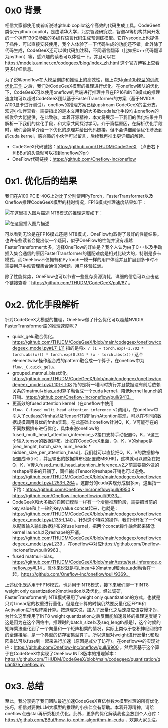 # 0x0 背景
相信大家都使用或者听说过github copilot这个高效的代码生成工具。CodeGeeX类似于github copilot，是由清华大学，北京智源研究院，智谱AI等机构共同开发的一个拥有130亿参数的多编程语言代码生成预训练模型。它在vscode上也提供了插件，可以直接安装使用，我个人体验了一下代码生成的功能还不错。此外除了代码生成，CodeGeeX还可以做代码加注释，不同语言翻译（比如把c++代码翻译为python）等，感兴趣的读者可以体验一下。并且可以在 https://models.aminer.cn/codegeex/blog/index_zh.html 这个官方博客上查看更多详细信息。

为了说明oneflow在大模型训练和推理上的高效性，继上次对[glm10b模型的训练优化工作](https://mp.weixin.qq.com/s/dkTGXuJV38KuLb4_LmM20Q) 之后，我们对CodeGeeX模型的推理进行优化。在oneflow团队的优化下，CodeGeeX可以使用oneflow的后端进行推理并且在FP16和INT8模式的推理速度均可以超过CodeGeeX团队基于FasterTransformer的方案（基于NVIDIA A100显卡进行测试）。oneflow的推理方案已经upstream CodeGeeX的主分支，欢迎小伙伴查看。需要指出的是本文用到的大多数cuda优化手段均由oneflow的柳俊丞大佬提供，在此致敬。本着开源精神，本文将展示一下我们的优化结果并且解析一下我们的优化手段，和大家共同探讨学习。介于篇幅原因，在解析优化手段时，我们会简单介绍一下优化的原理并给出代码链接。但不会详细阅读优化涉及到的cuda kernel，感兴趣的小伙伴可以留言，后续我再推出更详细的解读。

- CodeGeeX代码链接：https://github.com/THUDM/CodeGeeX （点击右下角BBuf的头像就可以找到oneflow的pr）
- OneFlow代码链接：https://github.com/Oneflow-Inc/oneflow

# 0x1. 优化后的结果

我们在A100 PCIE-40G上对比了分别使用PyTorch，FasterTransformer以及Oneflow推理CodeGeeX模型的耗时情况，FP16模式推理速度结果如下：

![在这里插入图片描述](https://img-blog.csdnimg.cn/a7cfbc5449564f4585f40c3e8f59cb5f.png)INT8模式的推理速度如下：

![在这里插入图片描述](https://img-blog.csdnimg.cn/b0e46c4c10a745cf83bc069e85e0185c.png)

可以看到无论是在FP16模式还是INT8模式，OneFlow均取得了最好的性能结果。也许有些读者会提出似一个疑问，似乎OneFlow的性能并没有超越FasterTransformer太多，选择OneFlow的好处是？我个人认为由于C++以及手动插入集合通信的原因FasterTransformer的适配难度是相对比较大的，特别是多卡模式，而OneFlow不仅拥有和PyTorch一模一样的用户体验并且扩展到多卡时不需要用户手动管理集合通信的问题，用户体验拉满。

除了性能优势，OneFlow也可以节省一些显存资源消耗，详细的信息可以点击这个链接查看：https://github.com/THUDM/CodeGeeX/pull/87 。
# 0x2. 优化手段解析

针对CodeGeeX大模型的推理，OneFlow做了什么优化可以超越NVIDIA FasterTransformer库的推理速度呢？

- quick_gelu融合优化。https://github.com/THUDM/CodeGeeX/blob/main/codegeex/oneflow/codegeex_model.py#L7-L11 指的是将`x / (1 + torch.exp(-1.702 * torch.abs(x))) * torch.exp(0.851 * (x - torch.abs(x)))` 这个elementwise操作组合成的pattern融合成一个算子，在oneflow中为`flow._C.quick_gelu`。
- grouped_matmul_bias优化。https://github.com/THUDM/CodeGeeX/blob/main/codegeex/oneflow/codegeex_model.py#L101-L108 指的是将一堆同时执行并且数据没有前后依赖关系的matmul+bias_add算子融合成一个cuda kernel，降低kernel launch的开销。https://github.com/Oneflow-Inc/oneflow/pull/9413。
- 更高效的fused attention kernel（在oneflow中使用`flow._C.fused_multi_head_attention_inference_v2`调用）。在oneflow中引入了cutlass的fmha以及TensorRT的FlashAttention实现，可以在不同的数据规模调用最优的fmha实现。在此基础上oneflow针对Q，K，V可能存在的不同数据排布进行优化，具体来说oneflow的fused_multi_head_attention_inference_v2接口支持手动配置Q，K，V这三个输入tensor的数据排布。比如在CodeGeeX里面，Q，K，V的shape是[seq_lenght, batch_size, num_heads * hidden_size_per_attention_head]，我们就可以直接把Q，K，V的数据排布配置成`MB(HK)`，并且输出的数据排布也配置成MB(HK)，这样就可以避免在把Q，K，V传入fused_multi_head_attention_inference_v2之前需要额外做的reshape带来的开销了，同样输出Tensor的reshape开销也可以避免。https://github.com/THUDM/CodeGeeX/blob/main/codegeex/oneflow/codegeex_model.py#L253-L264 。这部分的cuda实现分成很多pr，这里指一下路：https://github.com/Oneflow-Inc/oneflow/pull/9950 & https://github.com/Oneflow-Inc/oneflow/pull/9933。
- CodeGeeX和大多数的自回归模型一样有一个增量推理阶段，需要把当前的key,value和上一轮的key,value concat起来，也就是：https://github.com/THUDM/CodeGeeX/blob/main/codegeex/oneflow/codegeex_model.py#L135-L140 。针对这个特殊的操作，我们也开发了一个可以配置输入输出数据排布的fuse kernel，把两个concat操作融合起来降低kernel launch以及reshape的开销。https://github.com/THUDM/CodeGeeX/blob/main/codegeex/oneflow/codegeex_model.py#L239 。在oneflow中对应https://github.com/Oneflow-Inc/oneflow/pull/9963 。
- fused matmul+bias。https://github.com/THUDM/CodeGeeX/blob/main/tests/test_inference_oneflow.py#L14 。具体来说就是将Linear中的matmul和bias_add融合在一起。https://github.com/Oneflow-Inc/oneflow/pull/9369。

上述优化既适用于FP16模式，也适用于INT8模式，接下来我们聊一下INT8 weight only quantization的motivation以及优化。经过调研，FasterTransformer的INT8模式采用了weight only quantization的方式，也就是只对Linear层的权重进行量化，但是在计算的时候仍然要反量化回FP16和Activation进行矩阵乘计算。按道理来说，加入了反量化之后速度应该变慢才对，为什么这里使用了INT8 weight quantization之后反而能加速最终的推理速度呢？这是因为在这个网络中，推理时的batch_size以及seq_length都是1，这个时候的矩阵乘法退化到了一个向量和一个矩阵相乘的情况，实际上类似于卷积神经网络中的全连接层，是一个典型的访存密集型算子。所以这里对weight进行反量化和矩阵乘法可以fuse到一起来进行加速（原因是减少了访存）。在oneflow中的实现对应：https://github.com/Oneflow-Inc/oneflow/pull/9900 。然后我基于这个算子在CodeGeeX中实现了OneFlow INT8版本的推理脚本：https://github.com/THUDM/CodeGeeX/blob/main/codegeex/quantization/quantize_oneflow.py

# 0x3. 总结

至此，我分享完了我们团队最近加速CodeGeeX百亿参数大模型推理的所有优化技巧，相信对要做LLM大模型的推理的小伙伴会有帮助。本着开源精神，请给oneflow点击star再研究相关优化。此外，更多的优化解读我也会放到个人仓库：https://github.com/BBuf/how-to-optim-algorithm-in-cuda ，欢迎大家关注。
